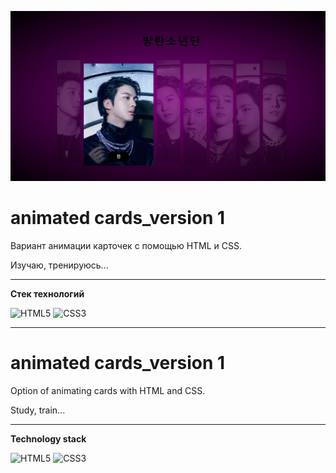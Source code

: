 [![Обложка к видео «animated cards_version 1»](./images/animated%20cards_version%201.jpg)](https://youtu.be/GHGCutkeY24)



# **animated cards_version 1**  


Вариант анимации карточек с помощью HTML и CSS.

Изучаю, тренируюсь...

---
**Стек технологий**

![HTML5](https://img.shields.io/badge/html5-%23E34F26.svg?style=for-the-badge&logo=html5&logoColor=white)   ![CSS3](https://img.shields.io/badge/css3-%231572B6.svg?style=for-the-badge&logo=css3&logoColor=white)


---
# **animated cards_version 1** 


Option of animating cards with HTML and CSS.

Study, train...

---
**Technology stack**

![HTML5](https://img.shields.io/badge/html5-%23E34F26.svg?style=for-the-badge&logo=html5&logoColor=white)   ![CSS3](https://img.shields.io/badge/css3-%231572B6.svg?style=for-the-badge&logo=css3&logoColor=white)